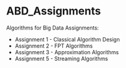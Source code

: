 # ABD_Assignments

Algorithms for Big Data Assignments: 
- Assignment 1 - Classical Algorithm Design
- Assignment 2 - FPT Algorithms
- Assignment 3 - Approximation Algorithms
- Assignment 5 - Streaming Algorithms 
